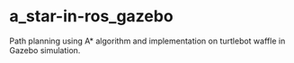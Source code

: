 ﻿# a_star-in-ros_gazebo
Path planning using A* algorithm and implementation on turtlebot waffle in Gazebo simulation.
